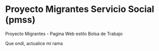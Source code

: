 # Proyecto Migrantes Servicio Social (pmss)

Proyecto Migrantes - Pagina Web estilo Bolsa de Trabajo

Que ondi, actualice mi rama